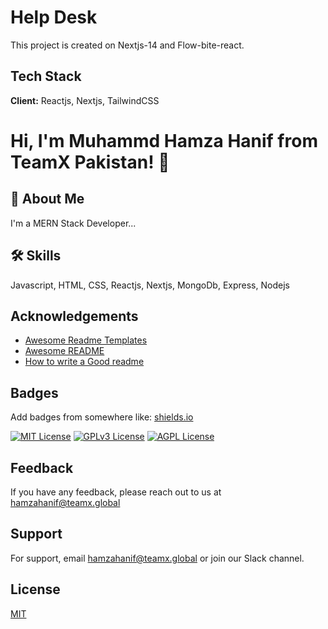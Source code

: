 
# Help Desk

This project is created on Nextjs-14 and Flow-bite-react.


## Tech Stack

**Client:** Reactjs, Nextjs, TailwindCSS



# Hi, I'm Muhammd Hamza Hanif from TeamX Pakistan! 👋


## 🚀 About Me
I'm a MERN Stack Developer...


## 🛠 Skills
Javascript, HTML, CSS, Reactjs, Nextjs, MongoDb, Express, Nodejs


## Acknowledgements

 - [Awesome Readme Templates](https://awesomeopensource.com/project/elangosundar/awesome-README-templates)
 - [Awesome README](https://github.com/matiassingers/awesome-readme)
 - [How to write a Good readme](https://bulldogjob.com/news/449-how-to-write-a-good-readme-for-your-github-project)


## Badges

Add badges from somewhere like: [shields.io](https://shields.io/)

[![MIT License](https://img.shields.io/badge/License-MIT-green.svg)](https://choosealicense.com/licenses/mit/)
[![GPLv3 License](https://img.shields.io/badge/License-GPL%20v3-yellow.svg)](https://opensource.org/licenses/)
[![AGPL License](https://img.shields.io/badge/license-AGPL-blue.svg)](http://www.gnu.org/licenses/agpl-3.0)


## Feedback

If you have any feedback, please reach out to us at hamzahanif@teamx.global


## Support

For support, email hamzahanif@teamx.global or join our Slack channel.


## License

[MIT](https://choosealicense.com/licenses/mit/)

